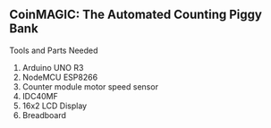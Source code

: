 ## CoinMAGIC: The Automated Counting Piggy Bank
Tools and Parts Needed
1. Arduino UNO R3 
2. NodeMCU ESP8266
3. Counter module motor speed sensor 
4. IDC40MF
5. 16x2 LCD Display
6. Breadboard
